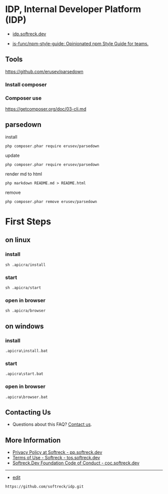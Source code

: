 # IDP, Internal Developer Platform (IDP) 

+ [idp.softreck.dev](https://idp.softreck.dev/)

+ [js-func/npm-style-guide: Opinionated npm Style Guide​ for teams.](https://github.com/js-func/npm-style-guide)


## Tools
https://github.com/erusev/parsedown

### Install composer

### Composer use
https://getcomposer.org/doc/03-cli.md


## parsedown
install
    
    php composer.phar require erusev/parsedown

update

    php composer.phar require erusev/parsedown

render md to html

    php markdown README.md > README.html

remove

    php composer.phar remove erusev/parsedown



# First Steps

## on linux

### install
    sh .apicra/install

### start
    sh .apicra/start

### open in browser
    sh .apicra/browser

## on windows

### install
    .apicra\install.bat

### start
    .apicra\start.bat


### open in browser
    .apicra\browser.bat


## Contacting Us

+ Questions about this FAQ? [Contact us](mailto:idp@softreck.dev).

## More Information

+ [Privacy Policy at Softreck - pp.softreck.dev](https://pp.softreck.dev)
+ [Terms of Use - Softreck - tos.softreck.dev](https://tos.softreck.dev)
+ [Softreck.Dev Foundation Code of Conduct - coc.softreck.dev](https://coc.softreck.dev)

---
+ [edit](https://github.com/softreck/idp/edit/main/README.md)

```
https://github.com/softreck/idp.git
```    
